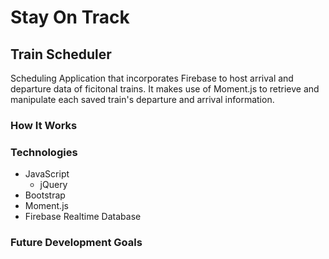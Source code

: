 # Stay On Track
## Train Scheduler

Scheduling Application that incorporates Firebase to host arrival and departure data of ficitonal trains. It makes use of Moment.js to retrieve and manipulate each saved train's departure and arrival information.

### How It Works

### Technologies
* JavaScript
  * jQuery
* Bootstrap
* Moment.js
* Firebase Realtime Database

### Future Development Goals
